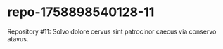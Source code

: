 # repo-1758898540128-11
Repository #11: Solvo dolore cervus sint patrocinor caecus via conservo atavus.
